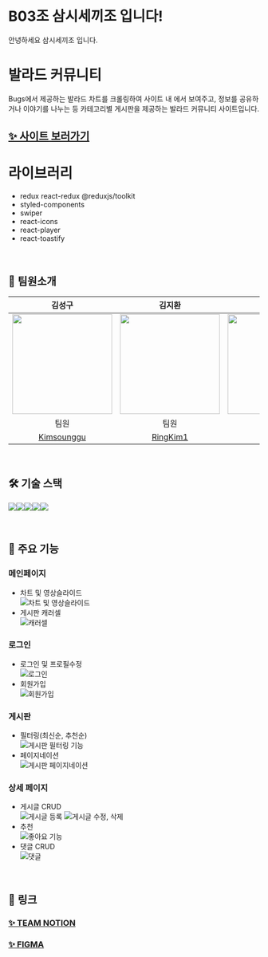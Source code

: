 # B03조 삼시세끼조 입니다!

안녕하세요 삼시세끼조 입니다.

# 발라드 커뮤니티

Bugs에서 제공하는 발라드 차트를 크롤링하여 사이트 내 에서 보여주고,
정보를 공유하거나 이야기를 나누는 등 카테고리별 게시판을 제공하는 발라드 커뮤니티 사이트입니다.

## [✨ 사이트 보러가기](https://ballad-community-sandy.vercel.app/)

# 라이브러리

- redux react-redux @reduxjs/toolkit
- styled-components
- swiper
- react-icons
- react-player
- react-toastify

<br />

## 👥 팀원소개

|                                  김성구                                  |                                 김지환                                 |                                김형빈                                |                                염경원                                |                                 주현우                                  |
| :----------------------------------------------------------------------: | :--------------------------------------------------------------------: | :------------------------------------------------------------------: | :------------------------------------------------------------------: | :---------------------------------------------------------------------: |
| <img src="https://avatars.githubusercontent.com/Kimsounggu" width="200"> | <img src="https://avatars.githubusercontent.com/RingKim1" width="200"> | <img src="https://avatars.githubusercontent.com/hb9901" width="200"> | <img src="https://avatars.githubusercontent.com/YCDM03" width="200"> | <img src="https://avatars.githubusercontent.com/HyunwooJu" width="200"> |
|                                   팀원                                   |                                  팀원                                  |                                부리더                                |                                 팀원                                 |                                  리더                                   |
|               [Kimsounggu](https://github.com/Kimsounggu)                |                [RingKim1](https://github.com/RingKim1)                 |                 [hb9901](https://github.com/hb9901)                  |                 [YCDM03](https://github.com/YCDM03)                  |                [HyunwooJu](https://github.com/HyunwooJu)                |

<br />

## 🛠️ 기술 스택

<img src="https://img.shields.io/badge/yarn-%232C8EBB?style=for-the-badge&logo=yarn&logoColor=white"><img src="https://img.shields.io/badge/REACT-%2361DAFB?style=for-the-badge&logo=REACT&logoColor=white"><img src="https://img.shields.io/badge/REDUX-%23764ABC?style=for-the-badge&logo=REDUX&logoColor=white"><img src="https://img.shields.io/badge/styledcomponents-%23DB7093?style=for-the-badge&logo=styledcomponents&logoColor=white"><img src="https://img.shields.io/badge/swiper-%236332F6?style=for-the-badge&logo=swiper&logoColor=white">

<br />

## 📝 주요 기능

### 메인페이지

- 차트 및 영상슬라이드<br />
  ![차트 및 영상슬라이드](https://github.com/B03-group/Ballad-Community/assets/164147591/dcf65a12-5ff9-4380-bc16-d603d58f23f2)
- 게시판 캐러셀<br />
  ![캐러셀](https://github.com/B03-group/Ballad-Community/assets/164147591/1a5923e8-2322-4d73-abb1-0a4035e77894)


### 로그인

- 로그인 및 프로필수정<br />
  ![로그인](https://github.com/B03-group/Ballad-Community/assets/164147591/e9c72157-0ea6-4bb9-9efd-ed64faba024c)
- 회원가입<br />
  ![회원가입](https://github.com/B03-group/Ballad-Community/assets/164147591/f5fd7094-c970-4662-ba4e-e1f06501168e)

### 게시판

- 필터링(최신순, 추천순)<br />
  ![게시판 필터링 기능](https://github.com/B03-group/Ballad-Community/assets/131237911/d137e5f0-6aa1-463d-af97-7a0d3e2fa5df)
- 페이지네이션<br />
  ![게시판 페이지네이션](https://github.com/B03-group/Ballad-Community/assets/131237911/f70b9463-ca65-4fe4-b112-f4adeaa3b481)

### 상세 페이지

- 게시글 CRUD<br />
  ![게시글 등록](https://github.com/B03-group/Ballad-Community/assets/131237911/5f87473d-dc1d-41da-9337-4d49c15c35cb)
  ![게시글 수정, 삭제](https://github.com/B03-group/Ballad-Community/assets/131237911/99321a67-e825-4307-a823-bb5a6e6e19f2)
- 추천<br />
  ![좋아요 기능](https://github.com/B03-group/Ballad-Community/assets/131237911/c5fa5c72-f90e-4293-86db-278354ab8196)
- 댓글 CRUD<br />
  ![댓글](https://github.com/B03-group/Ballad-Community/assets/131237911/c6621107-4c14-49fa-aeb6-94c9d98970fb)

<br />

## 🔗 링크

### [✨ TEAM NOTION](https://www.notion.so/teamsparta/B03-207ac11987a14da99a4b442ad84bf386)

### [✨ FIGMA](https://www.figma.com/design/Bk7hMPbMn1kO4eVmn0xiTg/Figma-basics?node-id=1669-162202&t=U4y7VwjE9fQldf03-0)

<br />

